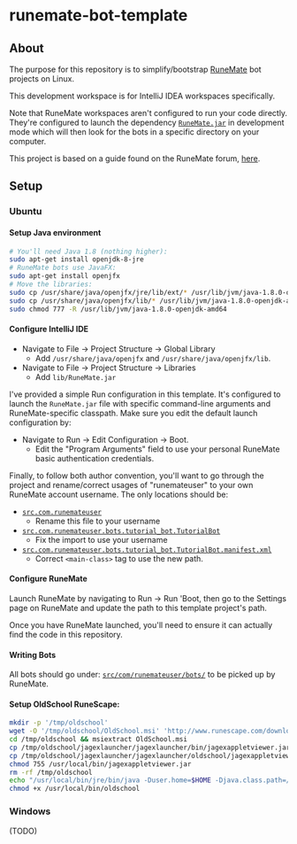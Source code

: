# runemate-bot-template

## About

The purpose for this repository is to simplify/bootstrap [RuneMate](https://www.runemate.com/) bot projects on Linux.

This development workspace is for IntelliJ IDEA workspaces specifically.

Note that RuneMate workspaces aren't configured to run your code directly.
They're configured to launch the dependency [`RuneMate.jar`](lib/RuneMate.jar) in development mode
which will then look for the bots in a specific directory on your computer. 

This project is based on a guide found on the RuneMate forum, [here](https://www.runemate.com/community/threads/the-coding-chronicles-chapter-two-hello-world.6738/).

## Setup

### Ubuntu

#### Setup Java environment
```bash
# You'll need Java 1.8 (nothing higher):
sudo apt-get install openjdk-8-jre
# RuneMate bots use JavaFX:
sudo apt-get install openjfx
# Move the libraries:
sudo cp /usr/share/java/openjfx/jre/lib/ext/* /usr/lib/jvm/java-1.8.0-openjdk-amd64/lib
sudo cp /usr/share/java/openjfx/lib/* /usr/lib/jvm/java-1.8.0-openjdk-amd64/lib
sudo chmod 777 -R /usr/lib/jvm/java-1.8.0-openjdk-amd64
```

#### Configure IntelliJ IDE

- Navigate to File -> Project Structure -> Global Library
  - Add `/usr/share/java/openjfx` and `/usr/share/java/openjfx/lib`.
- Navigate to File -> Project Structure -> Libraries
  - Add `lib/RuneMate.jar`

I've provided a simple Run configuration in this template.
It's configured to launch the `RuneMate.jar` file with specific command-line arguments and RuneMate-specific classpath.
Make sure you edit the default launch configuration by:
- Navigate to Run -> Edit Configuration -> Boot.
  - Edit the "Program Arguments" field to use your personal RuneMate basic authentication credentials.

Finally, to follow both author convention,
you'll want to go through the project and rename/correct usages of "runemateuser" to your own RuneMate account username.
The only locations should be:
- [`src.com.runemateuser`](src/com/runemateuser/)
  - Rename this file to your username
- [`src.com.runemateuser.bots.tutorial_bot.TutorialBot`](src/com/runemateuser/bots/tutorial_bot/TutorialBot.java)
  - Fix the import to use your username
- [`src.com.runemateuser.bots.tutorial_bot.TutorialBot.manifest.xml`](src/com/runemateuser/bots/tutorial_bot/TutorialBot.manifest.xml)
  - Correct `<main-class>` tag to use the new path.

#### Configure RuneMate

Launch RuneMate by navigating to Run -> Run 'Boot, 
then go to the Settings page on RuneMate and update the path to this template project's path.
 
Once you have RuneMate launched, you'll need to ensure it can actually find the code in this repository.

#### Writing Bots

All bots should go under: [`src/com/runemateuser/bots/`](src/com/runemateuser/bots/) to be picked up by RuneMate.

#### Setup OldSchool RuneScape:

```bash
mkdir -p '/tmp/oldschool'
wget -O '/tmp/oldschool/OldSchool.msi' 'http://www.runescape.com/downloads/oldschool.msi'
cd /tmp/oldschool && msiextract OldSchool.msi
cp /tmp/oldschool/jagexlauncher/jagexlauncher/bin/jagexappletviewer.jar /usr/local/bin/jagexappletviewer.jar
cp /tmp/oldschool/jagexlauncher/jagexlauncher/oldschool/jagexappletviewer.png /usr/local/share/jagexappletviewer.png
chmod 755 /usr/local/bin/jagexappletviewer.jar
rm -rf /tmp/oldschool
echo "/usr/local/bin/jre/bin/java -Duser.home=$HOME -Djava.class.path=/usr/local/bin/jagexappletviewer.jar -Dcom.jagex.config=http://oldschool.runescape.com/jav_config.ws jagexappletviewer /usr/local/share/" >> /usr/local/bin/oldschool
chmod +x /usr/local/bin/oldschool
```

### Windows

(TODO)